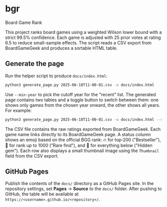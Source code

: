 # bgr

Board Game Rank

This project ranks board games using a weighted Wilson lower bound with a strict 99.5\% confidence. Each game is adjusted with 25 prior votes at rating 6.5 to reduce small-sample effects. The script reads a CSV export from BoardGameGeek and produces a sortable HTML table.

## Generate the page

Run the helper script to produce `docs/index.html`:

```bash
python3 generate_page.py 2025-06-18T11-00-01.csv -o docs/index.html
```

Use `--min-year` to pick the cutoff year for the "recent" list. The generated page contains two tables and a toggle button to switch between them: one shows only games from the chosen year onward, the other shows all years. For example:

```bash
python3 generate_page.py 2025-06-18T11-00-01.csv -o docs/index.html --min-year 2025
```

The CSV file contains the raw ratings exported from BoardGameGeek. Each game name links directly to its BoardGameGeek page. A status column shows an emoji based on the official BGG rank: 🔥 for top‑200 ("Bestseller"), 🔎 for rank up to 1000 ("Rare find"), and 💎 for everything below ("Hidden gem").
Each row also displays a small thumbnail image using the `Thumbnail` field from the CSV export.

## GitHub Pages

Publish the contents of the `docs/` directory as a GitHub Pages site. In the repository settings, set **Pages** → **Source** to the `docs/` folder. After pushing to GitHub, the table will be available at `https://<username>.github.io/<repository>/`.
